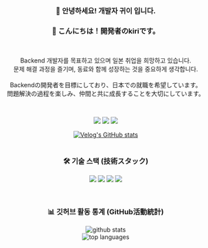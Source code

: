 <div align="center">

### 👋 안녕하세요! 개발자 귀이 입니다.
### 👋 こんにちは！開発者のkiriです。

<br>

<p>
Backend 개발자를 목표하고 있으며 일본 취업을 희망하고 있습니다. <br> 문제 해결 과정을 즐기며, 동료와 함께 성장하는 것을 중요하게 생각합니다.
<br><br>
Backendの開発者を目標にしており、日本での就職を希望しています。<br>問題解決の過程を楽しみ、仲間と共に成長することを大切にしています。
</p>

<br>

<a href="https://velog.io/@kiirii910/posts" target="_blank"><img src="https://img.shields.io/badge/Velog-20C997?style=for-the-badge&logo=velog&logoColor=white"/></a>
<a href="https://www.instagram.com/kiru_udi9/" target="_blank"><img src="https://img.shields.io/badge/Instagram-E4405F?style=for-the-badge&logo=instagram&logoColor=white"/></a>
<a href="mailto:kiirii910@gmail.com"><img src="https://img.shields.io/badge/Gmail-EA4335?style=for-the-badge&logo=gmail&logoColor=white"/></a>

<a href="https://velog.io/@kiirii910/posts">
  <img src="https://velog-readme-stats.vercel.app/api/list?name=kiirii910" alt="Velog's GitHub stats"/>
</a>

<br>
<br>

### 🛠️ 기술 스택 (技術スタック)

<p>
  <img src="https://img.shields.io/badge/JavaScript-F7DF1E?style=for-the-badge&logo=javascript&logoColor=black">
  <img src="https://img.shields.io/badge/React-61DAFB?style=for-the-badge&logo=react&logoColor=black">
  <img src="https://img.shields.io/badge/Vue.js-4FC08D?style=for-the-badge&logo=vue.js&logoColor=white">
  <img src="https://img.shields.io/badge/Node.js-339933?style=for-the-badge&logo=node.js&logoColor=white">
</p>

<br>

### 📊 깃허브 활동 통계 (GitHub活動統計)

<p>
  <img src="https://github-readme-stats.vercel.app/api?username=내 깃허브 아이디&show_icons=true&theme=radical" alt="github stats"/>
  <br>
  <img src="https://github-readme-stats.vercel.app/api/top-langs/?username=내 깃허브 아이디&layout=compact&theme=radical" alt="top languages"/>
</p>

</div>
